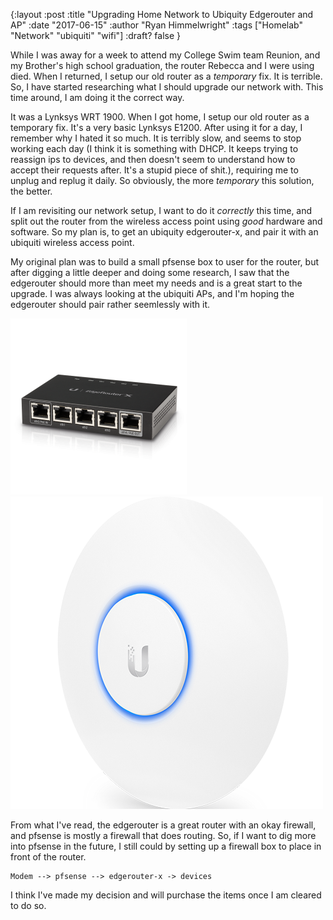 {:layout :post
:title  "Upgrading Home Network to Ubiquity Edgerouter and AP"
:date "2017-06-15"
:author "Ryan Himmelwright"
:tags ["Homelab" "Network" "ubiquiti" "wifi"]
:draft? false
}

While I was away for a week to attend my College Swim team Reunion, and my
Brother's high school graduation, the router Rebecca and I were using died. When
I returned, I setup our old router as a *temporary* fix. It is terrible. So, I
have started researching what I should upgrade our network with. This time
around, I am doing it the correct way.

<!-- more -->

It
was a Lynksys WRT 1900. When I got home, I setup our old router as a temporary
fix. It's a very basic Lynksys E1200. After using it for a day, I remember why I
hated it so much. It is terribly slow, and seems to stop working each day (I
think it is something with DHCP. It keeps trying to reassign ips to devices, and
then doesn't seem to understand how to accept their requests after. It's a
stupid piece of shit.), requiring me to unplug and replug it daily. So
obviously, the more *temporary* this solution, the better.


If I am revisiting our network setup, I want to do it *correctly* this time, and
split out the router from the wireless access point using *good* hardware and
software. So my plan is, to get an ubiquity edgerouter-x, and pair it with an ubiquiti
wireless access point.

My original plan was to build a small pfsense box to user for the router, but
after digging a little deeper and doing some research, I saw that the edgerouter
should more than meet my needs and is a great start to the upgrade. I was always
looking at the ubiquiti APs, and I'm hoping the edgerouter should pair rather
seemlessly with it. 

![Ubiquity Edgerouter-x](../../img/posts/upgrading-to-ubiquiti-edgerouter/edgerouter-x.png)
![Ubiquity Access Point Lite](../../img/posts/upgrading-to-ubiquiti-edgerouter/ap-ac-lite.png)

From what I've read, the edgerouter is a great router with an okay firewall, and
pfsense is mostly a firewall that does routing. So, if I want to dig more into
pfsense in the future, I still could by setting up a firewall box to place in
front of the router.

```
Modem --> pfsense --> edgerouter-x -> devices
```

I think I've made my decision and will purchase the items once I am cleared to
do so.

